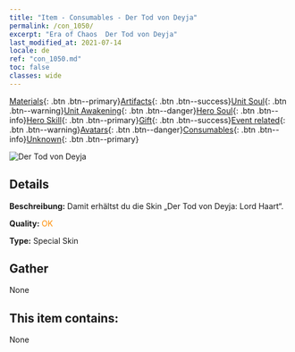 ```yaml
---
title: "Item - Consumables - Der Tod von Deyja"
permalink: /con_1050/
excerpt: "Era of Chaos  Der Tod von Deyja"
last_modified_at: 2021-07-14
locale: de
ref: "con_1050.md"
toc: false
classes: wide
---
```

 [Materials](/ItemsDE/){: .btn .btn--primary}[Artifacts](/ItemsDE/Artifacts/){: .btn .btn--success}[Unit Soul](/ItemsDE/UnitSoul/){: .btn .btn--warning}[Unit Awakening](/ItemsDE/UnitAwakening/){: .btn .btn--danger}[Hero Soul](/ItemsDE/HeroSoul/){: .btn .btn--info}[Hero Skill](/ItemsDE/HeroSkill/){: .btn .btn--primary}[Gift](/ItemsDE/Gift/){: .btn .btn--success}[Event related](/ItemsDE/Events/){: .btn .btn--warning}[Avatars](/ItemsDE/Avatars/){: .btn .btn--danger}[Consumables](/ItemsDE/Consumables/){: .btn .btn--info}[Unknown](/ItemsDE/Unknown/){: .btn .btn--primary}

 ![Der Tod von Deyja](/images/h/h_LordHaart4.jpg)

## Details
 **Beschreibung:** Damit erhältst du die Skin „Der Tod von Deyja: Lord Haart“.

 **Quality:** <span style="color: #FF8C00">OK</span>

 **Type:** Special Skin

## Gather

  None

## This item contains:

  None

